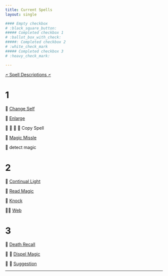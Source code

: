 ```yaml
---
title: Current Spells
layout: single

#### Empty checkbox   
# :black_square_button: 
##### Completed checkbox 1   
# :ballot_box_with_check: 
#####: Completed checkbox 2    
# :white_check_mark
##### Completed checkbox 3  
# :heavy_check_mark: 

---
```


[🗲 Spell Descriptions 🗲](/toee/spells)

# 1

:black_square_button: [Change Self](https://scottjbennett.com/toee/spells/#change-self) 

:black_square_button: [Enlarge](https://scottjbennett.com/toee/spells/#enlarge)

:black_square_button: :black_square_button: :black_square_button: :black_square_button: Copy Spell

:black_square_button: [Magic Missle](https://scottjbennett.com/toee/spells/#magic-missile) 

:black_square_button:  detect magic


# 2

:black_square_button:  [Continual Light](https://scottjbennett.com/toee/spells/#continual-light)

:black_square_button:  [Read Magic](https://scottjbennett.com/toee/spells/#read-magic)

:black_square_button: [Knock](https://scottjbennett.com/toee/spells/#knock)

:black_square_button::black_square_button: [Web](https://scottjbennett.com/toee/spells/#web)

# 3

:black_square_button: [Death Recall](https://scottjbennett.com/toee/spells/#death-recall)

:black_square_button: :black_square_button:  [Dispel Magic](https://scottjbennett.com/toee/spells/#dispel-magic)

:black_square_button:  :black_square_button:  [Suggestion](https://scottjbennett.com/toee/spells/#suggestion) 

---

